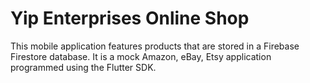# Yip Enterprises Online Shop

This mobile application features products that are stored in a Firebase Firestore database. It is a mock Amazon, eBay, Etsy application programmed using the Flutter SDK. 
